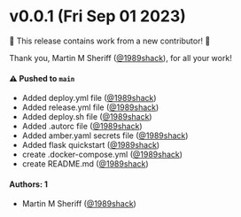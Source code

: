 # v0.0.1 (Fri Sep 01 2023)

:tada: This release contains work from a new contributor! :tada:

Thank you, Martin M Sheriff ([@1989shack](https://github.com/1989shack)), for all your work!

#### ⚠️ Pushed to `main`

- Added deploy.yml file ([@1989shack](https://github.com/1989shack))
- Added release.yml file ([@1989shack](https://github.com/1989shack))
- Added deploy.sh file ([@1989shack](https://github.com/1989shack))
- Added .autorc file ([@1989shack](https://github.com/1989shack))
- Added amber.yaml secrets file ([@1989shack](https://github.com/1989shack))
- Added flask quickstart ([@1989shack](https://github.com/1989shack))
- create .docker-compose.yml ([@1989shack](https://github.com/1989shack))
- create README.md ([@1989shack](https://github.com/1989shack))

#### Authors: 1

- Martin M Sheriff ([@1989shack](https://github.com/1989shack))
